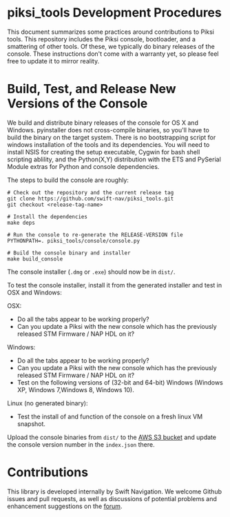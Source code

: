 piksi_tools Development Procedures
==================================

This document summarizes some practices around contributions to Piksi
tools. This repository includes the Piksi console, bootloader, and a
smattering of other tools. Of these, we typically do binary releases
of the console. These instructions don't come with a warranty yet, so
please feel free to update it to mirror reality.

# Build, Test, and Release New Versions of the Console

We build and distribute binary releases of the console for OS X and
Windows. pyinstaller does not cross-compile binaries, so you'll have
to build the binary on the target system. There is no bootstrapping 
script for windows installation of the tools and its dependencies.
You will need to install NSIS for creating the setup executable,
Cygwin for bash shell scripting ablility, and the Python(X,Y) distribution 
with the ETS and PySerial Module extras for Python and console dependencies. 

The steps to build the console are roughly:

```shell
# Check out the repository and the current release tag
git clone https://github.com/swift-nav/piksi_tools.git
git checkout <release-tag-name>

# Install the dependencies
make deps

# Run the console to re-generate the RELEASE-VERSION file
PYTHONPATH=. piksi_tools/console/console.py

# Build the console binary and installer
make build_console
```

The console installer (`.dmg` or `.exe`) should now be in `dist/`.

To test the console installer, install it from the generated installer
and test in OSX and Windows:

OSX:
- Do all the tabs appear to be working properly?
- Can you update a Piksi with the new console which has the previously
  released STM Firmware / NAP HDL on it?

Windows:
- Do all the tabs appear to be working properly?
- Can you update a Piksi with the new console which has the previously
  released STM Firmware / NAP HDL on it?
- Test on the following versions of (32-bit and 64-bit) Windows
  (Windows XP, Windows 7,Windows 8, Windows 10).

Linux (no generated binary):
- Test the install of and function of the console on a fresh linux VM
  snapshot.

Upload the console binaries from `dist/` to the
[AWS S3 bucket](http://downloads.swiftnav.com/piksi_console/) and
update the console version number in the `index.json` there.

# Contributions

This library is developed internally by Swift Navigation. We welcome
Github issues and pull requests, as well as discussions of potential
problems and enhancement suggestions on the
[forum](https://groups.google.com/forum/#!forum/swiftnav-discuss).

